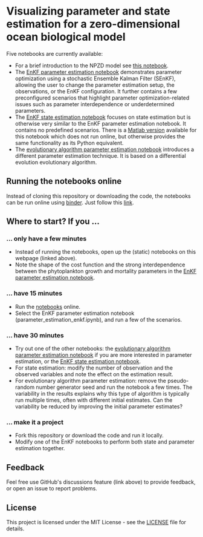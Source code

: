 # Visualizing parameter and state estimation for a zero-dimensional ocean biological model

Five notebooks are currently available:

 * For a brief introduction to the NPZD model see [this notebook](npzd.ipynb).
 * The [EnKF parameter estimation notebook](parameter_estimation_enkf.ipynb) demonstrates parameter optimization using a stochastic Ensemble Kalman Filter (SEnKF), allowing the user to change the parameter estimation setup, the observations, or the EnKF configuration. It further contains a few preconfigured scenarios that highlight parameter optimization-related issues such as parameter interdependence or underdetermined parameters.
 * The [EnKF state estimation notebook](state_estimation_enkf.ipynb) focuses on state estimation but is otherwise very similar to the EnKF parameter estimation notebook. It contains no predefined scenarios. There is a [Matlab version](state_estimation_enkf_matlab.ipynb) available for this notebook which does not run online, but otherwise provides the same functionality as its Python equivalent.
 * The [evolutionary algorithm parameter estimation notebook](parameter_estimation_de.ipynb) introduces a different parameter estimation technique. It is based on a differential evolution evolutionary algorithm.

## Running the notebooks online

Instead of cloning this repository or downloading the code, the notebooks can be run online using [binder](https://mybinder.org/).
Just follow this [link](https://mybinder.org/v2/gh/jpmattern/obm-primer/HEAD). 

## Where to start? If you ...

### ... only have a few minutes

 * Instead of running the notebooks, open up the (static) notebooks on this webpage (linked above).
 * Note the shape of the cost function and the strong interdependence between the phytoplankton growth and mortality parameters in the [EnKF parameter estimation notebook](parameter_estimation_enkf.ipynb).

### ... have 15 minutes
 
 * Run the [notebooks](https://mybinder.org/v2/gh/jpmattern/obm-primer/HEAD) online.
 * Select the EnKF parameter estimation notebook (parameter_estimation_enkf.ipynb), and run a few of the scenarios.

### ... have 30 minutes

 * Try out one of the other notebooks: the [evolutionary algorithm parameter estimation notebook](parameter_estimation_de.ipynb) if you are more interested in parameter estimation, or the [EnKF state estimation notebook](state_estimation_enkf.ipynb).
 * For state estimation: modify the number of observation and the observed variables and note the effect on the estimation result. 
 * For evolutionary algorithm parameter estimation: remove the pseudo-random number generator seed and run the notebook a few times. The variability in the results explains why this type of algorithm is typically run multiple times, often with different initial estimates. Can the variability be reduced by improving the initial parameter estimates?

### ... make it a project

 * Fork this repository or download the code and run it locally.
 * Modify one of the EnKF notebooks to perform both state and parameter estimation together.

## Feedback

Feel free use GitHub's discussions feature (link above) to provide feedback, or open an issue to report problems.

## License

This project is licensed under the MIT License - see the [LICENSE](LICENSE) file for details.
